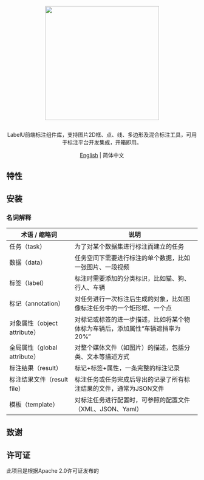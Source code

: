 <div align="center">
  <article style="display: flex; flex-direction: column; align-items: center; justify-content: center;">
      <p align="center"><img width="300" src="https://github.com/opendatalab/labelU/blob/main/images/labelU-logo.svg" /></p>
      <p>LabelU前端标注组件库，支持图片2D框、点、线、多边形及混合标注工具，可用于标注平台开发集成，开箱即用。</p>
  </article>
  <a href="./README_en-US.md">English</a> | 简体中文

</div>

## 特性



## 安装





### 名词解释

| 术语 / 缩略词 | 说明 |
| --- | --- |
| 任务（task）|为了对某个数据集进行标注而建立的任务|
| 数据（data）|任务空间下需要进行标注的单个数据，比如一张图片、一段视频|
| 标签（label）|标注时需要添加的分类标识，比如猫、狗、行人、车辆|
| 标记（annotation）|对任务进行一次标注后生成的对象，比如图像标注任务中的一个矩形框、一个点|
| 对象属性（object attribute）|对标记或标签的进一步描述，比如将某个物体标为车辆后，添加属性“车辆遮挡率为20%”|
| 全局属性（global attribute）|对整个媒体文件（如图片）的描述，包括分类、文本等描述方式|
| 标注结果（result）|标记+标签+属性，一条完整的标注记录|
| 标注结果文件（result file）|标注任务或任务完成后导出的记录了所有标注结果的文件，通常为JSON文件|
| 模板（template）|对标注任务进行配置时，可参照的配置文件（XML、JSON、Yaml）|


## 致谢


## 许可证

此项目是根据Apache 2.0许可证发布的
